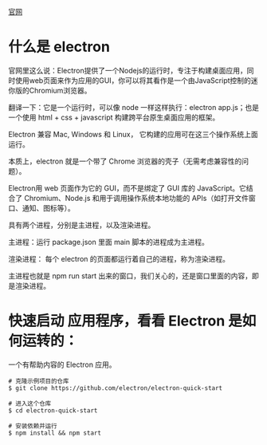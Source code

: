 
[官网](https://electronjs.org/)



# 什么是 electron


官网里这么说：Electron提供了一个Nodejs的运行时，专注于构建桌面应用，同时使用web页面来作为应用的GUI，你可以将其看作是一个由JavaScript控制的迷你版的Chromium浏览器。

翻译一下：它是一个运行时，可以像 node 一样这样执行：electron app.js；也是一个使用 html + css + javascript 构建跨平台原生桌面应用的框架。

Electron 兼容 Mac, Windows 和 Linux， 它构建的应用可在这三个操作系统上面运行。

本质上，electron 就是一个带了 Chrome 浏览器的壳子（无需考虑兼容性的问题）。

Electron用 web 页面作为它的 GUI，而不是绑定了 GUI 库的 JavaScript。它结合了 Chromium、Node.js 和用于调用操作系统本地功能的 APIs（如打开文件窗口、通知、图标等）。

具有两个进程，分别是主进程，以及渲染进程。

主进程：运行 package.json 里面 main 脚本的进程成为主进程。

渲染进程： 每个 electron 的页面都运行着自己的进程，称为渲染进程。

主进程也就是 npm run start 出来的窗口，我们关心的，还是窗口里面的内容，即是渲染进程。



# 快速启动 应用程序，看看 Electron 是如何运转的：

一个有帮助内容的 Electron 应用。
```
# 克隆示例项目的仓库
$ git clone https://github.com/electron/electron-quick-start

# 进入这个仓库
$ cd electron-quick-start

# 安装依赖并运行
$ npm install && npm start
```